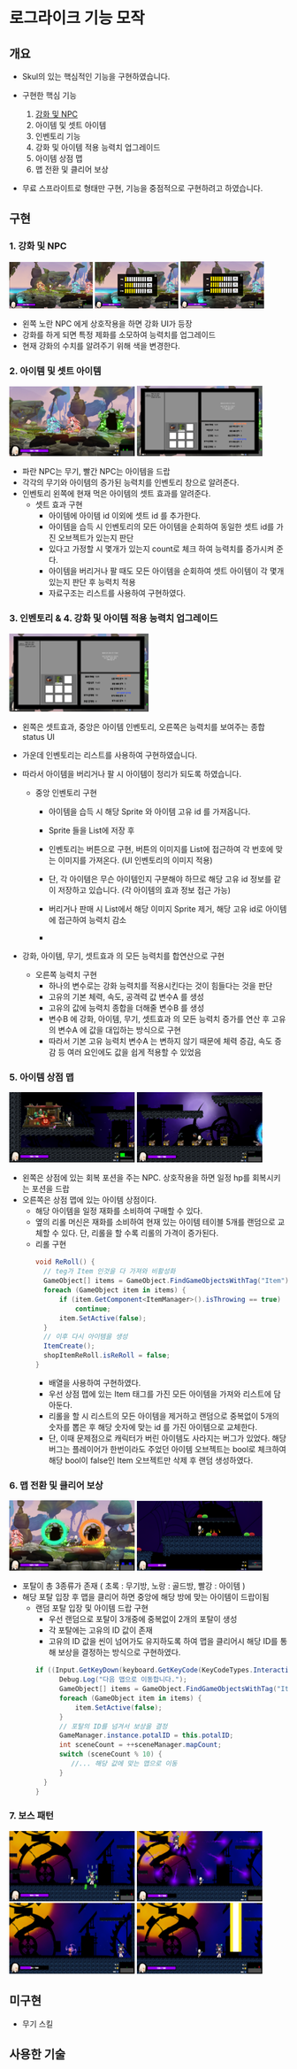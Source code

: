 # 로그라이크 기능 모작 

## 개요 
  - Skul의 있는 핵심적인 기능을 구현하였습니다. 
  - 구현한 핵심 기능

     1. [강화 및 NPC](#강화-및-NPC)
     2. 아이템 및 셋트 아이템
     3. 인벤토리 기능
     4. 강화 및 아이템 적용 능력치 업그레이드 
     5. 아이템 상점 맵 
     6. 맵 전환 및 클리어 보상

  - 무료 스프라이트로 형태만 구현, 기능을 중점적으로 구현하려고 하였습니다. 
  
## 구현 

  ### 1. 강화 및 NPC
  <img src="https://github.com/parkjun-0521/UnityProject_1/blob/master/Image/GameLobby.PNG" width="30%" height="30%" /> <img src="https://github.com/parkjun-0521/UnityProject_1/blob/master/Image/Upgrade.PNG" width="30%" height="30%" /> <img src="https://github.com/parkjun-0521/UnityProject_1/blob/master/Image/Upgrade2.PNG" width="30%" height="30%" /> 
  
  - 왼쪽 노란 NPC 에게 상호작용을 하면 강화 UI가 등장
  - 강화를 하게 되면 특정 제화를 소모하여 능력치를 업그레이드
  - 현재 강화의 수치를 알려주기 위해 색을 변경한다.

  ### 2. 아이템 및 셋트 아이템 
  <img src="https://github.com/parkjun-0521/UnityProject_1/blob/master/Image/ItemDrop.PNG" width="45%" height="30%" /> <img src="https://github.com/parkjun-0521/UnityProject_1/blob/master/Image/PlayerStatus.PNG" width="45%" height="30%" />

  - 파란 NPC는 무기, 빨간 NPC는 아이템을 드랍
  - 각각의 무기와 아이템의 증가된 능력치를 인벤토리 창으로 알려준다.
  - 인벤토리 왼쪽에 현재 먹은 아이템의 셋트 효과를 알려준다.
    - 셋트 효과 구현
      - 아이템에 아이템 id 이외에 셋트 id 를 추가한다.
      - 아이템을 습득 시 인벤토리의 모든 아이템을 순회하여 동일한 셋트 id를 가진 오브젝트가 있는지 판단
      - 있다고 가정할 시 몇개가 있는지 count로 체크 하여 능력치를 증가시켜 준다.
      - 아이템을 버리거나 팔 때도 모든 아이템을 순회하여 셋트 아이템이 각 몇개있는지 판단 후 능력치 적용
      - 자료구조는 리스트를 사용하여 구현하였다.
     
  ### 3. 인벤토리 & 4. 강화 및 아이템 적용 능력치 업그레이드 
  <img src="https://github.com/parkjun-0521/UnityProject_1/blob/master/Image/PlayerStatus.PNG" width="50%" height="30%" />

  - 왼쪽은 셋트효과, 중앙은 아이템 인벤토리, 오른쪽은 능력치를 보여주는 종합 status UI
  - 가운데 인벤토리는 리스트를 사용하여 구현하였습니다.
  - 따라서 아이템을 버리거나 팔 시 아이템이 정리가 되도록 하였습니다.
    - 중앙 인벤토리 구현
      - 아이템을 습득 시 해당 Sprite 와 아이템 고유 id 를 가져옵니다.
      - Sprite 들을 List에 저장 후 
      - 인벤토리는 버튼으로 구현, 버튼의 이미지를 List에 접근하여 각 번호에 맞는 이미지를 가져온다. (UI 인벤토리의 이미지 적용) 
      - 단, 각 아이템은 무슨 아이템인지 구분해야 하므로 해당 고유 id 정보를 같이 저장하고 있습니다. (각 아이템의 효과 정보 접근 가능)  
      - 버리거나 판매 시 List에서 해당 이미지 Sprite 제거, 해당 고유 id로 아이템에 접근하여 능력치 감소  

      - 

  - 강화, 아이템, 무기, 셋트효과 의 모든 능력치를 합연산으로 구현 
    - 오른쪽 능력치 구현 
      - 하나의 변수로는 강화 능력치를 적용시킨다는 것이 힘들다는 것을 판단
      - 고유의 기본 체력, 속도, 공격력 값 변수A 를 생성
      - 고유의 값에 능력치 종합을 더해줄 변수B 를 생성
      - 변수B 에 강화, 아이템, 무기, 셋트효과 의 모든 능력치 증가를 연산 후 고유의 변수A 에 값을 대입하는 방식으로 구현
      - 따라서 기본 고유 능력치 변수A 는 변하지 않기 때문에 체력 증감, 속도 증감 등 여러 요인에도 값을 쉽게 적용할 수 있었음 

  ### 5. 아이템 상점 맵 
  <img src="https://github.com/parkjun-0521/UnityProject_1/blob/master/Image/Shop2.PNG" width="45%" height="30%" /> <img src="https://github.com/parkjun-0521/UnityProject_1/blob/master/Image/Shop.PNG" width="45%" height="30%" />

  - 왼쪽은 상점에 있는 회복 포션을 주는 NPC. 상호작용을 하면 일정 hp를 회복시키는 포션을 드랍
  - 오른쪽은 상점 맵에 있는 아이템 상점이다.
    - 해당 아이템을 일정 재화를 소비하여 구매할 수 있다.
    - 옆의 리롤 머신은 재화를 소비하여 현재 있는 아이템 테이블 5개를 랜덤으로 교체할 수 있다. 단, 리롤을 할 수록 리롤의 가격이 증가된다.
    - 리롤 구현
        ```C#
        void ReRoll() {
          // teg가 Item 인것을 다 가져와 비활성화 
          GameObject[] items = GameObject.FindGameObjectsWithTag("Item");
          foreach (GameObject item in items) {
              if (item.GetComponent<ItemManager>().isThrowing == true)
                  continue;
              item.SetActive(false);
          }
          // 이후 다시 아이템을 생성 
          ItemCreate();
          shopItemReRoll.isReRoll = false;
      }
      ```
      - 배열을 사용하여 구현하였다. 
      - 우선 상점 맵에 있는 Item 태그를 가진 모든 아이템을 가져와 리스트에 담아둔다. 
      - 리롤을 할 시 리스트의 모든 아이템을 제거하고 랜덤으로 중복없이 5개의 숫자를 뽑은 후 해당 숫자에 맞는 id 를 가진 아이템으로 교체한다.
      - 단, 이때 문제점으로 캐릭터가 버린 아이템도 사라지는 버그가 있었다. 해당 버그는 플레이어가 한번이라도 주었던 아이템 오브젝트는 bool로 체크하여 해당 bool이 false인 Item 오브젝트만 삭제 후 랜덤 생성하였다. 
  
  ### 6. 맵 전환 및 클리어 보상
  <img src="https://github.com/parkjun-0521/UnityProject_1/blob/master/Image/Map.PNG" width="45%" height="30%" /> <img src="https://github.com/parkjun-0521/UnityProject_1/blob/master/Image/Stage.PNG" width="45%" height="30%" />

  - 포탈이 총 3종류가 존재 ( 초록 : 무기방, 노랑 : 골드방, 빨강 : 아이템 )
  - 해당 포탈 입장 후 맵을 클리어 하면 중앙에 해당 방에 맞는 아이템이 드랍이됨
    - 랜덤 포탈 입장 및 아이템 드랍 구현
      - 우선 랜덤으로 포탈이 3개중에 중복없이 2개의 포탈이 생성
      - 각 포탈에는 고유의 ID 값이 존재
      - 고유의 ID 값을 씬이 넘어가도 유지하도록 하여 맵을 클리어시 해당 ID를 통해 보상을 결정하는 방식으로 구현하였다.
      ```C#
      if ((Input.GetKeyDown(keyboard.GetKeyCode(KeyCodeTypes.Interaction))) && isPlayerCheck && sceneManager.mapCount < 10) {
            Debug.Log("다음 맵으로 이동합니다.");
            GameObject[] items = GameObject.FindGameObjectsWithTag("Item");
            foreach (GameObject item in items) {
                item.SetActive(false);
            }
            // 포탈의 ID를 넘겨서 보상을 결정
            GameManager.instance.potalID = this.potalID;
            int sceneCount = ++sceneManager.mapCount;
            switch (sceneCount % 10) {
               //... 해당 값에 맞는 맵으로 이동 
            }
        }
      }
      ```

  ### 7. 보스 패턴
  <img src="https://github.com/parkjun-0521/UnityProject_1/blob/master/Image/BossPattern1.PNG" width="45%" height="30%" /> <img src="https://github.com/parkjun-0521/UnityProject_1/blob/master/Image/BossPattern3.PNG" width="45%" height="30%" /> <img src="https://github.com/parkjun-0521/UnityProject_1/blob/master/Image/BossPattern4.PNG" width="45%" height="30%" /> <img src="https://github.com/parkjun-0521/UnityProject_1/blob/master/Image/BossPattern5.PNG" width="45%" height="30%" />
  
## 미구현 

  - 무기 스킬 

## 사용한 기술 
